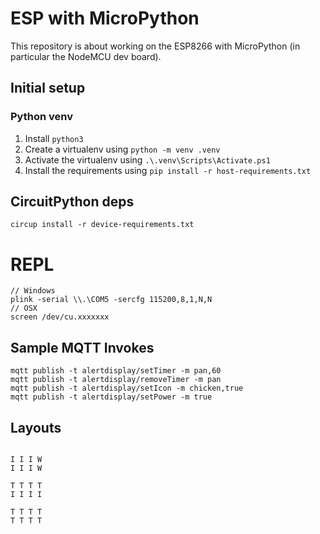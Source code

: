 # ESP with MicroPython

This repository is about working on the ESP8266 with MicroPython (in particular the NodeMCU dev board).



## Initial setup

### Python venv
1. Install `python3`
2. Create a virtualenv using `python -m venv .venv`
3. Activate the virtualenv using `.\.venv\Scripts\Activate.ps1`
4. Install the requirements using `pip install -r host-requirements.txt`


## CircuitPython deps
```shell
circup install -r device-requirements.txt
```


# REPL
```shell
// Windows
plink -serial \\.\COM5 -sercfg 115200,8,1,N,N
// OSX
screen /dev/cu.xxxxxxx
```


## Sample MQTT Invokes
```
mqtt publish -t alertdisplay/setTimer -m pan,60
mqtt publish -t alertdisplay/removeTimer -m pan
mqtt publish -t alertdisplay/setIcon -m chicken,true
mqtt publish -t alertdisplay/setPower -m true
```


## Layouts
```

I I I W
I I I W

T T T T
I I I I

T T T T
T T T T

```




